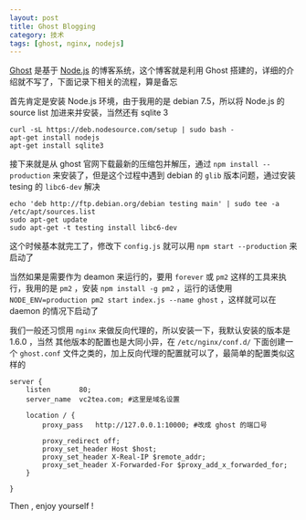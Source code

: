 ```yaml
---
layout: post
title: Ghost Blogging
category: 技术
tags: [ghost, nginx, nodejs]
---
```


[Ghost](http://docs.ghost.org/) 是基于 [Node.js](http://nodejs.org/) 的博客系统，这个博客就是利用 Ghost 搭建的，详细的介绍就不写了，下面记录下相关的流程，算是备忘

首先肯定是安装 Node.js 环境，由于我用的是 debian 7.5，所以将 Node.js 的 source list 加进来并安装，当然还有 sqlite 3

	curl -sL https://deb.nodesource.com/setup | sudo bash -
	apt-get install nodejs
	apt-get install sqlite3


接下来就是从 ghost 官网下载最新的压缩包并解压，通过 `npm install --production` 来安装了，但是这个过程中遇到 debian 的 `glib` 版本问题，通过安装 tesing 的 `libc6-dev` 解决

	echo 'deb http://ftp.debian.org/debian testing main' | sudo tee -a /etc/apt/sources.list
	sudo apt-get update
	sudo apt-get -t testing install libc6-dev

这个时候基本就完工了，修改下 `config.js` 就可以用 `npm start --production` 来启动了

当然如果是需要作为 deamon 来运行的，要用 `forever` 或 `pm2` 这样的工具来执行，我用的是 `pm2` ，安装 `npm install -g pm2` ，运行的话使用 `NODE_ENV=production pm2 start index.js --name ghost` ，这样就可以在 daemon 的情况下启动了

我们一般还习惯用 `nginx` 来做反向代理的，所以安装一下，我默认安装的版本是 1.6.0 ，当然 其他版本的配置也是大同小异，在 `/etc/nginx/conf.d/` 下面创建一个 `ghost.conf` 文件之类的，加上反向代理的配置就可以了，最简单的配置类似这样的
 
	server {
	    listen       80;
	    server_name  vc2tea.com; #这里是域名设置
	
	    location / {
	        proxy_pass   http://127.0.0.1:10000; #改成 ghost 的端口号
	
	        proxy_redirect off;
	        proxy_set_header Host $host;
	        proxy_set_header X-Real-IP $remote_addr;
	        proxy_set_header X-Forwarded-For $proxy_add_x_forwarded_for;
	    }
	
	}


Then , enjoy yourself !